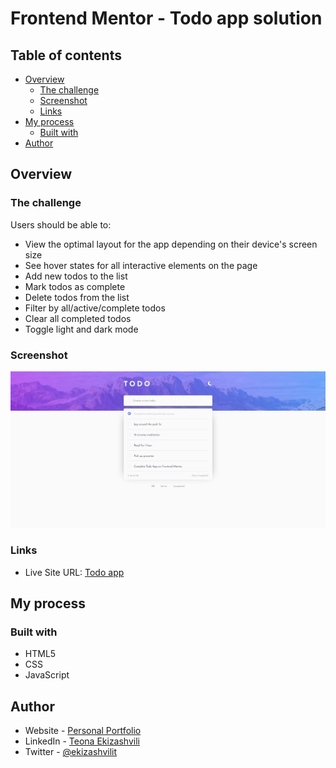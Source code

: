 # Frontend Mentor - Todo app solution

## Table of contents

- [Overview](#overview)
  - [The challenge](#the-challenge)
  - [Screenshot](#screenshot)
  - [Links](#links)
- [My process](#my-process)
  - [Built with](#built-with)
- [Author](#author)

## Overview

### The challenge

Users should be able to:

- View the optimal layout for the app depending on their device's screen size
- See hover states for all interactive elements on the page
- Add new todos to the list
- Mark todos as complete
- Delete todos from the list
- Filter by all/active/complete todos
- Clear all completed todos
- Toggle light and dark mode

### Screenshot

![](./screenshot.jpg)

### Links

- Live Site URL: [Todo app](https://ekizashvilit.github.io/todo-app/)

## My process

### Built with

- HTML5
- CSS
- JavaScript

## Author

- Website - [Personal Portfolio](https://ekizashvilit.github.io/personal-portfolio/)
- LinkedIn - [Teona Ekizashvili](https://www.linkedin.com/in/teona-ekizashvili-ba5725239/)
- Twitter - [@ekizashvilit](https://twitter.com/ekizashvilit)
